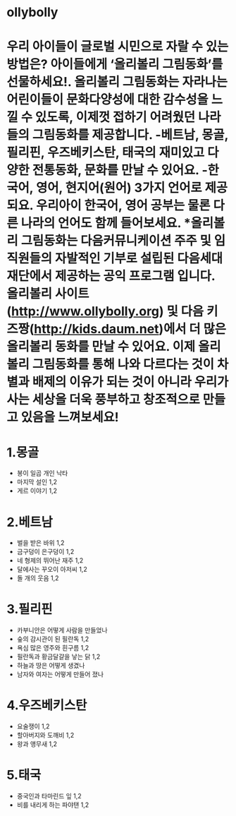 ollybolly
=========

우리 아이들이 글로벌 시민으로 자랄 수 있는 방법은? 
아이들에게 ‘올리볼리 그림동화’를 선물하세요!. 
올리볼리 그림동화는 자라나는 어린이들이 문화다양성에 대한 감수성을 느낄 수 있도록, 이제껏 접하기 어려웠던 나라들의 그림동화를 제공합니다.
-베트남, 몽골, 필리핀, 우즈베키스탄, 태국의 재미있고 다양한 전통동화, 문화를 만날 수 있어요. 
-한국어, 영어, 현지어(원어) 3가지 언어로 제공되요. 우리아이 한국어, 영어 공부는 물론 다른 나라의 언어도 함께 들어보세요.
*올리볼리 그림동화는 다음커뮤니케이션 주주 및 임직원들의 자발적인 기부로 설립된 다음세대재단에서 제공하는 공익 프로그램 입니다. 
올리볼리 사이트(http://www.ollybolly.org) 및 다음 키즈짱(http://kids.daum.net)에서 더 많은 올리볼리 동화를 만날 수 있어요.
이제 올리볼리 그림동화를 통해 나와 다르다는 것이 차별과 배제의 이유가 되는 것이 아니라 우리가 사는 세상을 더욱 풍부하고 창조적으로 만들고 있음을 느껴보세요!
=========

1.몽골 
=========

- 봉이 일곱 개인 낙타 
- 마지막 설인 1,2 
- 게르 이야기 1,2

2.베트남 
=========

- 벌을 받은 바위 1,2 
- 금구덩이 은구덩이 1,2 
- 네 형제의 뛰어난 재주 1,2 
- 달에사는 꾸오이 아저씨 1,2 
- 돌 개의 웃음 1,2

3.필리핀 
=========

- 카부니안은 어떻게 사람을 만들었나 
- 숲의 감시관이 된 필란독 1,2 
- 욕심 많은 영주와 흰구름 1,2 
- 필란독과 황금달걀을 낳는 닭 1,2 
- 하늘과 땅은 어떻게 생겼나 
- 남자와 여자는 어떻게 만들어 졌나

4.우즈베키스탄 
=========

- 요술쟁이 1,2 
- 할아버지와 도깨비 1,2 
- 왕과 앵무새 1,2

5.태국 
=========

- 중국인과 타마린드 잎 1,2 
- 비를 내리게 하는 파야탠 1,2
